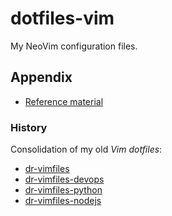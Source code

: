# dotfiles-vim

My NeoVim configuration files.

## Appendix

- [Reference material](docs/reference.md)


### History

Consolidation of my old *Vim* *dotfiles*:

- [dr-vimfiles](https://github.com/pedrohdz/dr-vimfiles)
- [dr-vimfiles-devops](https://github.com/pedrohdz/dr-vimfiles-devops)
- [dr-vimfiles-python](https://github.com/pedrohdz/dr-vimfiles-python)
- [dr-vimfiles-nodejs](https://github.com/pedrohdz/dr-vimfiles-nodejs)
